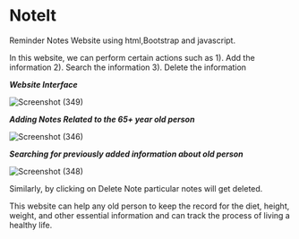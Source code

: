 # NoteIt
Reminder Notes Website using html,Bootstrap and javascript. 

In this website, we can perform certain actions such as
1). Add the information
2). Search the information
3). Delete the information

***Website Interface***

![Screenshot (349)](https://github.com/tejthete/NoteIt/assets/114575266/d193d69a-cfad-4f17-8677-6036259a2663)

***Adding Notes Related to the 65+ year old person***

![Screenshot (346)](https://github.com/tejthete/NoteIt/assets/114575266/f5a6ed86-d05f-4115-96d5-16b4716a3072)

***Searching for previously added information about old person***

![Screenshot (348)](https://github.com/tejthete/NoteIt/assets/114575266/ef2c7e82-50ed-4fc1-acb8-36fdf55cc484)

Similarly, by clicking on Delete Note particular notes will get deleted.

This website can help any old person to keep the record for the diet, height, weight, and other essential information and can track the process of living a healthy life.
